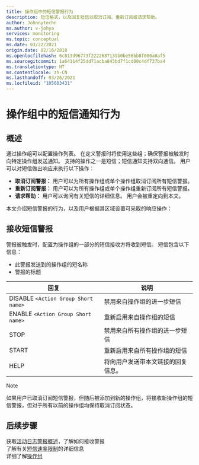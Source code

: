 ```yaml
---
title: 操作组中的短信警报行为
description: 短信格式，以及回复短信以取消订阅、重新订阅或请求帮助。
author: Johnnytechn
ms.author: v-johya
services: monitoring
ms.topic: conceptual
ms.date: 03/22/2021
origin.date: 02/16/2018
ms.openlocfilehash: 6c813d96773f2222687139b0be56bb8f000a0af5
ms.sourcegitcommit: 1a64114f25dd71acba843bd7f1cd00c4df737ba4
ms.translationtype: HT
ms.contentlocale: zh-CN
ms.lasthandoff: 03/26/2021
ms.locfileid: "105603431"
---
```

# <a name="sms-alert-behavior-in-action-groups"></a>操作组中的短信通知行为

## <a name="overview"></a>概述 
通过操作组可以配置操作列表。 在定义警报时将使用这些组；确保警报被触发时向特定操作组发送通知。 支持的操作之一是短信；短信通知支持双向通信。 用户可以对短信做出响应来执行以下操作：

- **取消订阅警报：** 用户可以为所有操作组或单个操作组取消订阅所有短信警报。
- **重新订阅警报：** 用户可以为所有操作组或单个操作组重新订阅所有短信警报。  
- **请求帮助：** 用户可以询问有关短信的详细信息。 用户会被重定向到本文。

本文介绍短信警报的行为，以及用户根据其区域设置可采取的响应操作：

## <a name="receiving-an-sms-alert"></a>接收短信警报
警报被触发时，配置为操作组的一部分的短信接收方将收到短信。 短信包含以下信息：
* 此警报发送到的操作组的短名称
* 警报的标题

| 回复 | 说明 |
| ----- | ----------- |
| DISABLE `<Action Group Short name>` | 禁用来自操作组的进一步短信 |
| ENABLE `<Action Group Short name>` | 重新启用来自操作组的短信 |
| STOP | 禁用来自所有操作组的进一步短信 |
| START | 重新启用来自所有操作组的短信 |
| HELP | 将向用户发送带本文链接的回复信息。 |

>[!NOTE]
>如果用户已取消订阅短信警报，但随后被添加到新的操作组，将接收新操作组的短信警报，但对于所有以前的操作组均保持取消订阅状态。

## <a name="next-steps"></a>后续步骤
获取[活动日志警报概述](./alerts-overview.md)，了解如何接收警报  
了解有关[短信速率限制](alerts-rate-limiting.md)的详细信息  
详细了解[操作组](./action-groups.md)

